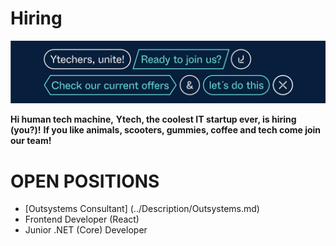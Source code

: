 # Hiring

![alt text](/Ytech/CapaGitHub.png)

**Hi human tech machine,**
**Ytech, the coolest IT startup ever, is hiring (you?)!**
**If you like animals, scooters, gummies, coffee and tech come join our team!**

# OPEN POSITIONS

- [Outsystems Consultant] (../Description/Outsystems.md)
- Frontend Developer (React)
- Junior .NET (Core) Developer
